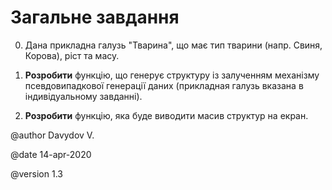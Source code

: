 # Загальне завдання

0. Дана прикладна галузь "Тварина", що має тип тварини (напр. Свиня, Корова), ріст та масу.

1. **Розробити** функцію, що генерує структуру із залученням механізму псевдовипадкової
генерації даних (прикладная галузь вказана в індивідуальному завданні).

2. **Розробити** функцію, яка буде виводити масив структур на екран.



@author Davydov V.

@date 14-apr-2020

@version 1.3


